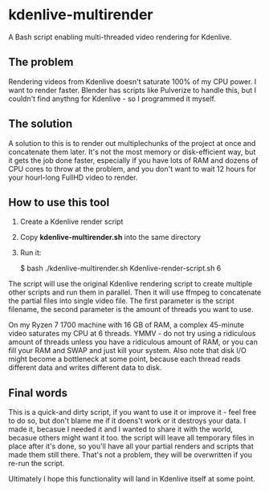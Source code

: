 # kdenlive-multirender
A Bash script enabling multi-threaded video rendering for Kdenlive.

## The problem
Rendering videos from Kdenlive doesn't saturate 100% of my CPU power. I want to render faster. Blender has scripts like Pulverize to handle this, but I couldn't find anythng for Kdenlive - so I programmed it myself.

## The solution

A solution to this is to render out multiplechunks of the project at once and concatenate them later. It's not the most memory or disk-efficient way, but it gets the job done faster, especially if you have lots of RAM and dozens of CPU cores to throw at the problem, and you don't want to wait 12 hours for your hourl-long FullHD video to render.

## How to use this tool

1. Create a Kdenlive render script
2. Copy __kdenlive-multirender.sh__ into the same directory
3. Run it:
      
      $ bash ./kdenlive-multirender.sh Kdenlive-render-script.sh 6

The script will use the original Kdenlive rendering script to create multiple other scripts and run them in parallel. Then it will use ffmpeg to concatenate the partial files into single video file. The first parameter is the script filename, the second parameter is the amount of threads you want to use.

On my Ryzen 7 1700 machine with 16 GB of RAM, a complex 45-minute video saturates my CPU at 6 threads. YMMV - do not try using a ridiculous amount of threads unless you have a ridiculous amount of RAM, or you can fill your RAM and SWAP and just kill your system. Also note that disk I/O might become a bottleneck at some point, because each thread reads different data and writes different data to disk.

## Final words
This is a quick-and dirty script, if you want to use it or improve it - feel free to do so, but don't blame me if it doens't work or it destroys your data. I made it, becasue I needed it and I wanted to share it with the world, becasue others might want it too. the script will leave all temporary files in place after it's done, so you'll have all your partial renders and scripts that made them still there. That's not a problem, they will be overwritten if you re-run the script.

Ultimately I hope this functionality will land in Kdenlive itself at some point.
